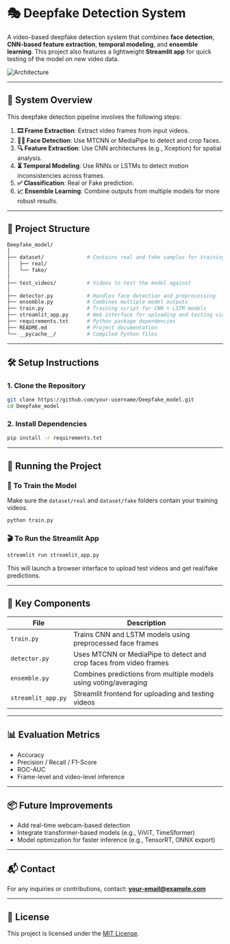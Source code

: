 # 🎭 Deepfake Detection System

A video-based deepfake detection system that combines **face detection**, **CNN-based feature extraction**, **temporal modeling**, and **ensemble learning**. This project also features a lightweight **Streamlit app** for quick testing of the model on new video data.

![Architecture](https://github.com/user-attachments/assets/ce4a2a76-6e95-4b67-98c0-2da5714f6aa4)

---

## 🧠 System Overview

This deepfake detection pipeline involves the following steps:

1. **🎞️ Frame Extraction**: Extract video frames from input videos.
2. **🧍‍♂️ Face Detection**: Use MTCNN or MediaPipe to detect and crop faces.
3. **🔍 Feature Extraction**: Use CNN architectures (e.g., Xception) for spatial analysis.
4. **⏳ Temporal Modeling**: Use RNNs or LSTMs to detect motion inconsistencies across frames.
5. **✅ Classification**: Real or Fake prediction.
6. **📈 Ensemble Learning**: Combine outputs from multiple models for more robust results.

---

## 📁 Project Structure

```bash
Deepfake_model/
│
├── dataset/              # Contains real and fake samples for training
│   ├── real/
│   └── fake/
│
├── test_videos/          # Videos to test the model against
│
├── detector.py           # Handles face detection and preprocessing
├── ensemble.py           # Combines multiple model outputs
├── train.py              # Training script for CNN + LSTM models
├── streamlit_app.py      # Web interface for uploading and testing videos
├── requirements.txt      # Python package dependencies
├── README.md             # Project documentation
└── __pycache__/          # Compiled Python files
````

---

## 🛠️ Setup Instructions

### 1. Clone the Repository

```bash
git clone https://github.com/your-username/Deepfake_model.git
cd Deepfake_model
```

### 2. Install Dependencies

```bash
pip install -r requirements.txt
```

---

## 🚀 Running the Project

### 🧠 To Train the Model

Make sure the `dataset/real` and `dataset/fake` folders contain your training videos.

```bash
python train.py
```

### 🎬 To Run the Streamlit App

```bash
streamlit run streamlit_app.py
```

This will launch a browser interface to upload test videos and get real/fake predictions.

---

## 📌 Key Components

| File               | Description                                                        |
| ------------------ | ------------------------------------------------------------------ |
| `train.py`         | Trains CNN and LSTM models using preprocessed face frames          |
| `detector.py`      | Uses MTCNN or MediaPipe to detect and crop faces from video frames |
| `ensemble.py`      | Combines predictions from multiple models using voting/averaging   |
| `streamlit_app.py` | Streamlit frontend for uploading and testing videos                |

---

## 📊 Evaluation Metrics

* Accuracy
* Precision / Recall / F1-Score
* ROC-AUC
* Frame-level and video-level inference

---

## 📦 Future Improvements

* Add real-time webcam-based detection
* Integrate transformer-based models (e.g., ViViT, TimeSformer)
* Model optimization for faster inference (e.g., TensorRT, ONNX export)

---

## 📬 Contact

For any inquiries or contributions, contact: **[your-email@example.com](mailto:your-email@example.com)**

---

## 📜 License

This project is licensed under the [MIT License](LICENSE).

```

